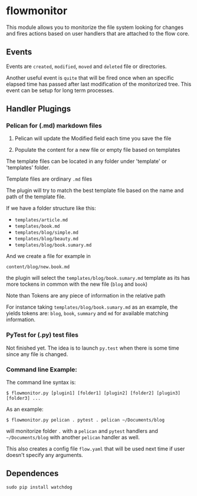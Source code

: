 # flowmonitor
This module allows you to monitorize the file system looking for changes and fires actions based on user handlers that are attached to the flow core.

## Events

Events are `created`, `modified`, `moved` and `deleted` file or directories.

Another useful event is `quite` that will be fired once when an specific elapsed time has passed after last modification of the monitorized tree. This event can be setup for long term processes.


## Handler Plugings

###  Pelican for (.md) markdown files

1. Pelican will update the Modified field each time you save the file

2. Populate the content for a new file or empty file based on templates

The template files can be located in any folder under 'template' or 'templates' folder.

Template files are ordinary `.md` files

The plugin will try to match the best template file based on the name and path of the template file.

If we have a folder structure like this:

- `templates/article.md`
- `templates/book.md`
- `templates/blog/simple.md`
- `templates/blog/beauty.md`
- `templates/blog/book.sumary.md`


And we create a file for example in

`content/blog/new.book.md`

the plugin will select the `templates/blog/book.sumary.md` template as its has more tockens in common with the new file (`blog` and `book`)

Note than Tokens are any piece of information in the relative path

For instance taking `templates/blog/book.sumary.md` as an example, the yields tokens are: `blog`, `book`, `summary` and `md` for available matching information.

###  PyTest for (.py) test files

Not finished yet. The idea is to launch `py.test` when there is some time since any file is changed.



### Command line Example:

The command line syntax is:

`$ flowmonitor.py [plugin1] [folder1] [plugin2] [folder2] [plugin3] [folder3] ... `

As an example:

`$ flowmonitor.py pelican . pytest . pelican ~/Documents/blog`


will monitorize folder `.` with a `pelican` and `pytest` handlers and `~/Documents/blog` with another `pelican` handler as well.

This also creates a config file `flow.yaml` that will be used next time if user doesn't specify any arguments.

## Dependences

`sudo pip install watchdog`

